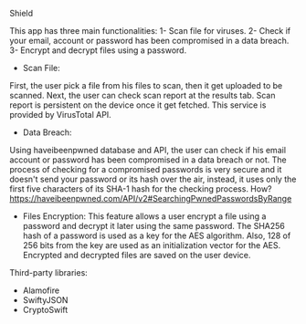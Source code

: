 Shield

This app has three main functionalities:
 1- Scan file for viruses.
 2- Check if your email, account or password has been compromised in a data breach.
 3- Encrypt and decrypt files using a password.


- Scan File:

First, the user pick a file from his files to scan, then it get uploaded to be scanned. Next, the user can check scan report at the results tab. Scan report is persistent on the device once it get fetched.
This service is provided by VirusTotal API.


- Data Breach:

Using haveibeenpwned database and API, the user can check if his email account or password has been compromised in a data breach or not. The process of checking for a compromised passwords is very secure and it doesn't send your password or its hash over the air, instead, it uses only the first five characters of its SHA-1 hash for the checking process. How?
https://haveibeenpwned.com/API/v2#SearchingPwnedPasswordsByRange


- Files Encryption:
This feature allows a user encrypt a file using a password and decrypt it later using the same password.
The SHA256 hash of a password is used as a key for the AES algorithm. Also, 128 of 256 bits from the key are used as an initialization vector for the AES. Encrypted and decrypted files are saved on the user device.


Third-party libraries:

- Alamofire
- SwiftyJSON
- CryptoSwift
